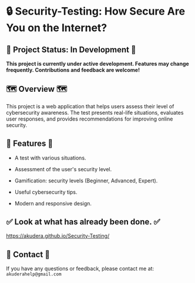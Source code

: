 # 🔒 Security-Testing: How Secure Are You on the Internet?

## 🚧 Project Status: In Development 🚧

**This project is currently under active development. Features may change frequently. Contributions and feedback are welcome!**

## 🗺️ Overview 🗺️

This project is a web application that helps users assess their level of cybersecurity awareness. The test presents real-life situations, evaluates user responses, and provides recommendations for improving online security.

## 🚀 Features 🚀

- A test with various situations.

- Assessment of the user's security level.

- Gamification: security levels (Beginner, Advanced, Expert).

- Useful cybersecurity tips.

- Modern and responsive design.

## ✅ Look at what has already been done. ✅
https://akudera.github.io/Security-Testing/

## 💬 Contact 💬

If you have any questions or feedback, please contact me at: ```akuderahelp@gmail.com```
